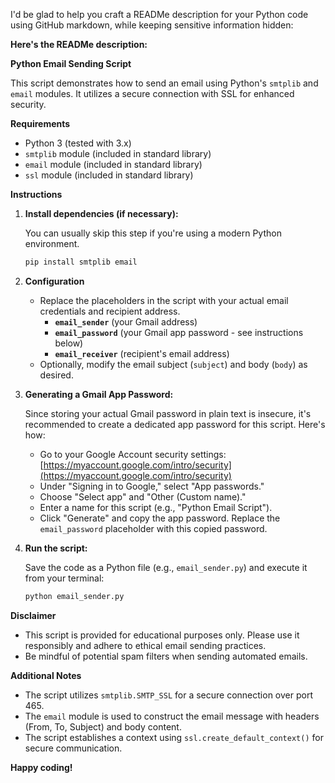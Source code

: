 I'd be glad to help you craft a READMe description for your Python code using GitHub markdown, while keeping sensitive information hidden:

**Here's the READMe description:**

**Python Email Sending Script**

This script demonstrates how to send an email using Python's `smtplib` and `email` modules. It utilizes a secure connection with SSL for enhanced security.

**Requirements**

* Python 3 (tested with 3.x)
* `smtplib` module (included in standard library)
* `email` module (included in standard library)
* `ssl` module (included in standard library)

**Instructions**

1. **Install dependencies (if necessary):**

   You can usually skip this step if you're using a modern Python environment.

   ```bash
   pip install smtplib email
   ```

2. **Configuration**

   - Replace the placeholders in the script with your actual email credentials and recipient address.
     - **`email_sender`** (your Gmail address)
     - **`email_password`** (your Gmail app password - see instructions below)
     - **`email_receiver`** (recipient's email address)
   - Optionally, modify the email subject (`subject`) and body (`body`) as desired.

3. **Generating a Gmail App Password:**

   Since storing your actual Gmail password in plain text is insecure, it's recommended to create a dedicated app password for this script. Here's how:

   - Go to your Google Account security settings: [https://myaccount.google.com/intro/security](https://myaccount.google.com/intro/security)
   - Under "Signing in to Google," select "App passwords."
   - Choose "Select app" and "Other (Custom name)."
   - Enter a name for this script (e.g., "Python Email Script").
   - Click "Generate" and copy the app password. Replace the `email_password` placeholder with this copied password.

4. **Run the script:**

   Save the code as a Python file (e.g., `email_sender.py`) and execute it from your terminal:

   ```bash
   python email_sender.py
   ```

**Disclaimer**

- This script is provided for educational purposes only. Please use it responsibly and adhere to ethical email sending practices. 
- Be mindful of potential spam filters when sending automated emails.

**Additional Notes**

- The script utilizes `smtplib.SMTP_SSL` for a secure connection over port 465.
- The `email` module is used to construct the email message with headers (From, To, Subject) and body content.
- The script establishes a context using `ssl.create_default_context()` for secure communication.

**Happy coding!**
